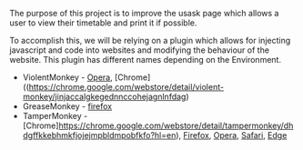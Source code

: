 The purpose of this project is to improve the usask page which allows a user to view their timetable and print it if possible.

To accomplish this, we will be relying on a plugin which allows for injecting javascript and code into websites and modifying the behaviour of the website.
This plugin has different names depending on the Environment.
- ViolentMonkey - [Opera](https://addons.opera.com/en/extensions/details/violent-monkey/), [Chrome]((https://chrome.google.com/webstore/detail/violent-monkey/jinjaccalgkegednnccohejagnlnfdag)
- GreaseMonkey - [firefox](https://addons.mozilla.org/en-US/firefox/addon/greasemonkey/)
- TamperMonkey - [Chrome]https://chrome.google.com/webstore/detail/tampermonkey/dhdgffkkebhmkfjojejmpbldmpobfkfo?hl=en), [Firefox](https://addons.mozilla.org/en-US/firefox/addon/tampermonkey/), [Opera](https://addons.opera.com/en/extensions/details/tampermonkey-beta/?display=en), [Safari](https://tampermonkey.net/?browser=safari), [Edge](https://www.microsoft.com/en-us/store/p/tampermonkey/9nblggh5162s)